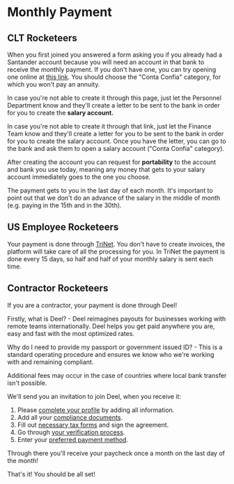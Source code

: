 # Monthly Payment

## CLT Rocketeers

When you first joined you answered a form asking you if you already had a Santander account because you will need an account in that bank to receive the monthly payment. If you don't have one, you can try opening one online at [this link](https://abrasuaconta.santander.com.br/?ic=home-cardsprod-abrasuaconta). You should choose the "Conta Confia" category, for which you won't pay an annuity.

In case you're not able to create it through this page, just let the Personnel Department know and they'll create a letter to be sent to the bank in order for you to create the **salary account.**

In case you're not able to create it through that link, just let the Finance Team know and they'll create a letter for you to be sent to the bank in order for you to create the salary account. Once you have the letter, you can go to the bank and ask them to open a salary account ("Conta Confia" category).

After creating the account you can request for **portability** to the account and bank you use today, meaning any money that gets to your salary account immediately goes to the one you choose.

The payment gets to you in the last day of each month. It's important to point out that we don't do an advance of the salary in the middle of month (e.g. paying in the 15th and in the 30th).

## US Employee Rocketeers&#x20;

Your payment is done through [TriNet](https://www.trinet.com/). You don't have to create invoices, the platform will take care of all the processing for you. In TriNet the payment is done every 15 days, so half and half of your monthly salary is sent each time.

## Contractor Rocketeers

If you are a contractor, your payment is done through Deel!

Firstly, what is Deel? - Deel reimagines payouts for businesses working with remote teams internationally. Deel helps you get paid anywhere you are, easy and fast with the most optimized rates.

Why do I need to provide my passport or government issued ID? - This is a standard operating procedure and ensures we know who we're working with and remaining compliant.

Additional fees may occur in the case of countries where local bank transfer isn't possible.

We'll send you an invitation to join Deel, when you receive it:

1. Please [complete your profile](https://help.letsdeel.com/en/articles/4751721-how-to-sign-up-for-deel) by adding all information.
2. Add all your [compliance documents](https://help.letsdeel.com/en/articles/4754627-collect-compliance-documentation-on-deel).
3. Fill out [necessary tax forms](https://help.letsdeel.com/en/articles/4754599-tax-feature-on-deel-here-s-how-it-works) and sign the agreement.
4. Go through [your verification process](https://help.letsdeel.com/en/articles/4752382-how-to-verify-your-contractor-account-on-deel).
5. Enter your [preferred payment method](https://help.letsdeel.com/en/articles/4754676-how-to-withdraw-money-from-deel-balance).

Through there you'll receive your paycheck once a month on the last day of the month!

That's it! You should be all set!
